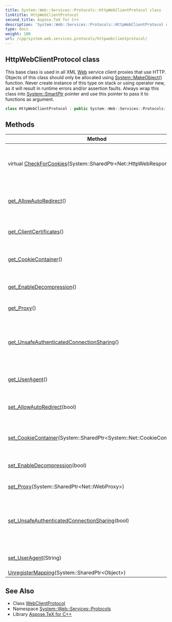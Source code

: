 ```yaml
---
title: System::Web::Services::Protocols::HttpWebClientProtocol class
linktitle: HttpWebClientProtocol
second_title: Aspose.TeX for C++
description: 'System::Web::Services::Protocols::HttpWebClientProtocol class. This base class is used in all XML Web service client proxies that use HTTP. Objects of this class should only be allocated using System::MakeObject() function. Never create instance of this type on stack or using operator new, as it will result in runtime errors and/or assertion faults. Always wrap this class into System::SmartPtr pointer and use this pointer to pass it to functions as argument in C++.'
type: docs
weight: 100
url: /cpp/system.web.services.protocols/httpwebclientprotocol/
---
```

## HttpWebClientProtocol class


This base class is used in all XML [Web](../../system.web/) service client proxies that use HTTP. Objects of this class should only be allocated using [System::MakeObject()](../../system/makeobject/) function. Never create instance of this type on stack or using operator new, as it will result in runtime errors and/or assertion faults. Always wrap this class into [System::SmartPtr](../../system/smartptr/) pointer and use this pointer to pass it to functions as argument.

```cpp
class HttpWebClientProtocol : public System::Web::Services::Protocols::WebClientProtocol
```

## Methods

| Method | Description |
| --- | --- |
| virtual [CheckForCookies](./checkforcookies/)(System::SharedPtr\<Net::HttpWebResponse\>) | Appends cookies from the specified request to the internal cookie container. |
| [get_AllowAutoRedirect](./get_allowautoredirect/)() | Gets a value that indicates if the client follows server redirects. |
| [get_ClientCertificates](./get_clientcertificates/)() | Returns the collection of the client certificates. |
| [get_CookieContainer](./get_cookiecontainer/)() | Gets a container that is used to store cookies. |
| [get_EnableDecompression](./get_enabledecompression/)() | Gets a value that indicates if decompression is enabled. |
| [get_Proxy](./get_proxy/)() | Gets proxy information. |
| [get_UnsafeAuthenticatedConnectionSharing](./get_unsafeauthenticatedconnectionsharing/)() | Gets a value that indicates if the connection sharing is enabled when the client uses NTLM authentication. |
| [get_UserAgent](./get_useragent/)() | Gets a value of the 'User-Agent' header. |
| [set_AllowAutoRedirect](./set_allowautoredirect/)(bool) | Sets a value that indicates if the client follows server redirects. |
| [set_CookieContainer](./set_cookiecontainer/)(System::SharedPtr\<System::Net::CookieContainer\>) | Sets a container that is used to store cookies. |
| [set_EnableDecompression](./set_enabledecompression/)(bool) | Sets a value that indicates if decompression is enabled. |
| [set_Proxy](./set_proxy/)(System::SharedPtr\<Net::IWebProxy\>) | Sets proxy information. |
| [set_UnsafeAuthenticatedConnectionSharing](./set_unsafeauthenticatedconnectionsharing/)(bool) | Sets a value that indicates if the connection sharing is enabled when the client uses NTLM authentication. |
| [set_UserAgent](./set_useragent/)(String) | Sets a value of the 'User-Agent' header. |
| [UnregisterMapping](./unregistermapping/)(System::SharedPtr\<Object\>) |  |
## See Also

* Class [WebClientProtocol](../webclientprotocol/)
* Namespace [System::Web::Services::Protocols](../)
* Library [Aspose.TeX for C++](../../)
